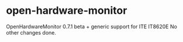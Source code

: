 # open-hardware-monitor
OpenHardwareMonitor 0.7.1 beta + generic support for ITE IT8620E
No other changes done.
